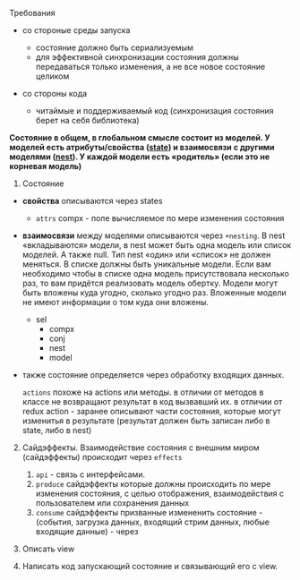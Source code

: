 

Требования

- со стороные среды запуска

  - состояние должно быть сериализуемым
  - для эффективной синхронизации состояния должны передаваться только изменения, а не все новое состояние целиком

- со стороны кода

  - читаймые и поддерживаемый код (синхронизация состояния берет на себя библиотека)



**Состояние в общем, в глобальном смысле состоит из моделей. У моделей есть атрибуты/свойства (<u>state</u>) и взаимосвязи с другими моделями (<u>nest</u>). У каждой модели есть «родитель» (если это не корневая модель)**



1. Состояние

- **свойства** описываются через states

  - `attrs`
       compx - поле вычисляемое по мере изменения состояния

- **взаимосвязи** между моделями описываются через `+nesting`. В nest «вкладываются» модели, в nest может быть одна модель или список моделей. А также null. Тип nest «один» или «список» не должен меняться. В списке должны быть уникальные модели. Если вам необходимо чтобы в списке одна модель присутствовала несколько раз, то вам придётся реализовать модель обертку. Модели могут быть вложены куда угодно, сколько угодно раз. Вложенные модели не имеют информации о том куда они вложены.

  - sel
     - compx
     - conj
     - nest
     - model

- также состояние определяется через обработку входящих данных.

  `actions`
       похоже на actions или методы.
       в отличии от методов в классе не возвращают результат в код вызвавший их.
       в отличии от redux action - заранее описывают части состояния, которые могут изменитья в результате (результат должен быть записан либо в state, либо в nest)

2. Сайдэффекты. Взаимодействие состояния с внешним миром (сайдэффекты) происходит через `effects`

   1. `api` - связь с интерфейсами.
   2. `produce` сайдэффекты которые должны происходить по мере изменения состояния,
   с целью отображения, взаимодействия с пользователем или сохранения данных
   3. `consume` сайдэффекты призванные измененить состояние - (события, загрузка данных, входящий стрим данных, любые входящие данные) - через

3. Описать view

4. Написать код запускающий состояние и связывающий его с view.
